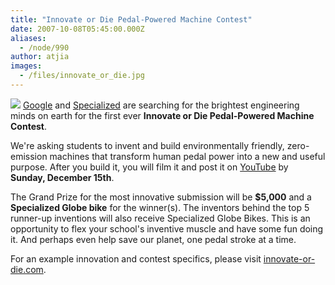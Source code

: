 ```yaml
---
title: "Innovate or Die Pedal-Powered Machine Contest"
date: 2007-10-08T05:45:00.000Z
aliases:
  - /node/990
author: atjia
images:
  - /files/innovate_or_die.jpg
---
```


![](/files/innovate_or_die.jpg) [Google](https://www.google.com/) and [Specialized](http://www.specialized.com/) are searching for the brightest engineering minds on earth for the first ever **Innovate or Die Pedal-Powered Machine Contest**.

We're asking students to invent and build environmentally friendly, zero-emission machines that transform human pedal power into a new and useful purpose. After you build it, you will film it and post it on [YouTube](https://www.youtube.com) by **Sunday, December 15th**.

The Grand Prize for the most innovative submission will be **$5,000** and a **Specialized Globe bike** for the winner(s). The inventors behind the top 5 runner-up inventions will also receive Specialized Globe Bikes. This is an opportunity to flex your school's inventive muscle and have some fun doing it. And perhaps even help save our planet, one pedal stroke at a time.

For an example innovation and contest specifics, please visit [innovate-or-die.com](http://innovate-or-die.com).
